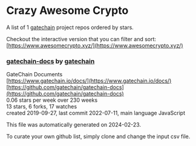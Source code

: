 # Crazy Awesome Crypto
A list of 1 [gatechain](https://github.com/gatechain) project repos ordered by stars.  

Checkout the interactive version that you can filter and sort: 
[https://www.awesomecrypto.xyz/](https://www.awesomecrypto.xyz/)  


### [gatechain-docs](https://github.com/gatechain/gatechain-docs) by [gatechain](https://github.com/gatechain)  
GateChain Documents  
[https://www.gatechain.io/docs/](https://www.gatechain.io/docs/)  
[https://github.com/gatechain/gatechain-docs](https://github.com/gatechain/gatechain-docs)  
0.06 stars per week over 230 weeks  
13 stars, 6 forks, 17 watches  
created 2019-09-27, last commit 2022-07-11, main language JavaScript  


This file was automatically generated on 2024-02-23.  

To curate your own github list, simply clone and change the input csv file.  